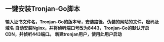 ## 一键安装Tronjan-Go脚本


**输入证书文件名，Tronjan-Go的版本号，安装路径，伪装的网站的文件，密码及域名**
**自动安装Nginx，并将侦听端口号改为8443，Tronjan-Go的默认开启CDN，并侦听443端口。**
**新建tronjan用户，使用此用户启动**

